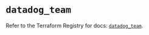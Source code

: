 # `datadog_team`

Refer to the Terraform Registry for docs: [`datadog_team`](https://registry.terraform.io/providers/datadog/datadog/3.49.0/docs/resources/team).

